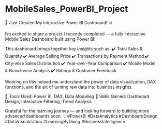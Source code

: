# MobileSales_PowerBI_Project

🚀 Just Created My Interactive Power BI Dashboard! 📊

I’m excited to share a project I recently completed — a fully interactive Mobile Sales Dashboard built using Power BI!

This dashboard brings together key insights such as:
✔️ Total Sales & Quantity
✔️ Average Selling Price
✔️ Transactions by Payment Method
✔️ City-wise Sales Distribution
✔️ Year-over-Year Comparison
✔️ Mobile Model & Brand-wise Analysis
✔️ Ratings & Customer Feedback

Working on this helped me understand the power of data visualization, DAX functions, and the art of turning raw data into business insights.

🔹 Tools Used: Power BI, DAX, Data Modeling
🔹 Skills Gained: Dashboard Design, Interactive Filtering, Trend Analysis


Grateful for the learning journey — and looking forward to building more advanced dashboards soon. 💡
#PowerBI #DataAnalytics #DashboardDesign #DataVisualization #LearningByDoing #BusinessIntelligence
